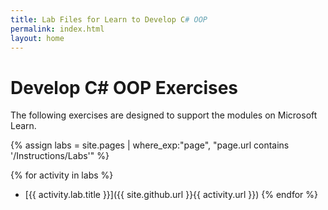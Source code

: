 ```yaml
---
title: Lab Files for Learn to Develop C# OOP 
permalink: index.html
layout: home
---
```


# Develop C# OOP Exercises

The following exercises are designed to support the modules on Microsoft Learn.


{% assign labs = site.pages | where_exp:"page", "page.url contains '/Instructions/Labs'" %}

{% for activity in labs  %} 
  - [{{ activity.lab.title }}]({{ site.github.url }}{{ activity.url }})
{% endfor %}
